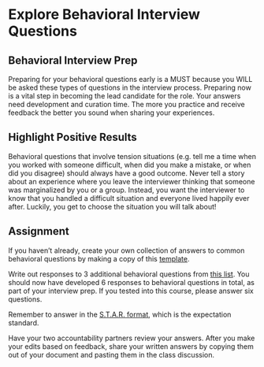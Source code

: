 # Explore Behavioral Interview Questions

## Behavioral Interview Prep

Preparing for your behavioral questions early is a MUST because you WILL be asked these types of questions in the interview process. Preparing now is a vital step in becoming the lead candidate for the role. Your answers need development and curation time. The more you practice and receive feedback the better you sound when sharing your experiences.

## Highlight Positive Results

Behavioral questions that involve tension situations (e.g. tell me a time when you worked with someone difficult, when did you make a mistake, or when did you disagree) should always have a good outcome. Never tell a story about an experience where you leave the interviewer thinking that someone was marginalized by you or a group. Instead, you want the interviewer to know that you handled a difficult situation and everyone lived happily ever after. Luckily, you get to choose the situation you will talk about!

## Assignment

If you haven’t already, create your own collection of answers to common behavioral questions by making a copy of this [template](https://docs.google.com/document/d/1u02dYTGk9F8eVi59HABVF2HP_ksNW1svfKMZ8nuYkmk/).

Write out responses to 3 additional behavioral questions from [this list](https://theinterviewguys.com/behavioral-interview-questions-and-answers-101/). You should now have developed 6 responses to behavioral questions in total, as part of your interview prep. If you tested into this course, please answer six questions.

Remember to answer in the [S.T.A.R. format](https://careerservices.wayne.edu/pdf/behavioralinterviewinfo.pdf), which is the expectation standard.

Have your two accountability partners review your answers. After you make your edits based on feedback, share your written answers by copying them out of your document and pasting them in the class discussion.

